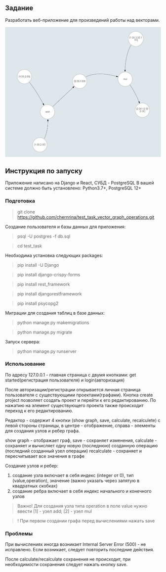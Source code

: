 
## Задание

Разработать веб-приложение для произведений работы над векторами.

![image](test_task/test_task/templates/graph.png "Отображение графа")

## Инструкция по запуску

Приложение написано на Django и React, СУБД - PostgreSQL
В вашей системе должно быть установлено: Python3.7+, PostgreSQL 12+

### Подготовка

> git clone https://github.com/chernrina/test_task_vector_graph_operations.git

Создание пользователя и базы данных для приложения:
> psql -U postgres -f db.sql

>cd test_task

Необходима установка следующих packages:
> pip install -U Django 

> pip install django-crispy-forms

> pip install rest_framework

> pip install djangorestframework

> pip install psycopg2

Миграции для создания таблиц в базе данных:
>python manage.py makemigrations

>python manage.py migrate

Запуск сервера:
>python manage.py runserver

### Использование

По адресу 127.0.0.1 - главная страница с двумя кнопками: get started(регистрация пользователя) и login(авторизация)

После авторизации/регистрации открывается личная страница пользователя с существующими проектами(графами). Кнопка create project позволяет создать проект и перейти к его редактированию.
По нажатию на элемент существующего проекта также происходит переход к его редактированию.

Редактор - содержит 4 кнопки (show graph, save, calculate, recalculete) с левой стороны страницы, в центре - отображение, справа -  элементы для создания узлов и ребер графа.

show graph - отображает граф,
save - сохраняет изменения,
calculate - сохраняет и вычисляет одну новую (последнюю) созданную операцию (последний созданный узел операции)
recalculate - сохраняет и пересчитывает все значения в графе

Создание узлов и ребер:
1. создание узла включает в себя индекс (integer от 0), тип (value,operation), значение (важно указать через запятую в квадратных скобках)
2. создание ребра включает в себя индекс начального и конечного узлов

>Важно! Для создания узла типа operation в поле value нужно ввести [1] - узел add; [2] - узел mul

> ! При первом создании графа перед вычислениями нажать save

### Проблемы

При вычислениях иногда возникает Internal Server Error (500) - не исправлено. Если возникает, следует повторить последние действия.

После calculate/recalculate сохранения не происходит, при необходимости сохранения следует нажать кнопку save.
